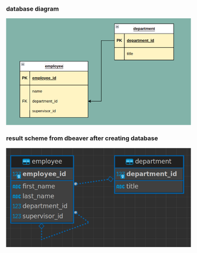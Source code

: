 ### database diagram
![scheme](https://github.com/Grishin-Vladislav/sql/blob/master/2/extra/company.png)

### result scheme from dbeaver after creating database
![scheme](https://github.com/Grishin-Vladislav/sql/blob/master/2/extra/dbeaver_company.png)
